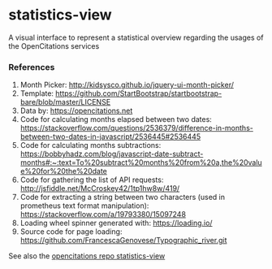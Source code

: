 # statistics-view
A visual interface to represent a statistical overview regarding the usages of the OpenCitations services

### References
<ol>
<li>Month Picker: <a href="http://kidsysco.github.io/jquery-ui-month-picker/">http://kidsysco.github.io/jquery-ui-month-picker/</a></li>
<li>Template: <a href="https://github.com/StartBootstrap/startbootstrap-bare/blob/master/LICENSE">https://github.com/StartBootstrap/startbootstrap-bare/blob/master/LICENSE</a></li>
<li>Data by: <a href="https://opencitations.net">https://opencitations.net</a></li>
<li>Code for calculating months elapsed between two dates: <a href="https://stackoverflow.com/questions/2536379/difference-in-months-between-two-dates-in-javascript/2536445#2536445">https://stackoverflow.com/questions/2536379/difference-in-months-between-two-dates-in-javascript/2536445#2536445</a> </li>
<li>Code for calculating months subtractions: <a href="https://bobbyhadz.com/blog/javascript-date-subtract-months#:~:text=To%20subtract%20months%20from%20a,the%20value%20for%20the%20date">https://bobbyhadz.com/blog/javascript-date-subtract-months#:~:text=To%20subtract%20months%20from%20a,the%20value%20for%20the%20date</a> </li>
<li>Code for gathering the list of API requests: <a href="http://jsfiddle.net/McCroskey42/1tp1hw8w/419/">http://jsfiddle.net/McCroskey42/1tp1hw8w/419/</a> </li>
<li>Code for extracting a string between two characters (used in prometheus text format manipulation): <a href="https://stackoverflow.com/a/19793380/15097248">https://stackoverflow.com/a/19793380/15097248</a> </li>
<li>Loading wheel spinner generated with: <a href="https://loading.io/">https://loading.io/</a></li>
<li>Source code for page loading: <a href="https://github.com/FrancescaGenovese/Typographic_river.git">https://github.com/FrancescaGenovese/Typographic_river.git</a></li>
</ol>
See also the <a href="https://github.com/opencitations/statistics-view">opencitations repo statistics-view</a>
